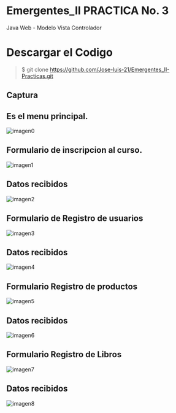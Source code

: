 # Emergentes_II PRACTICA No. 3
Java Web - Modelo Vista Controlador
# Descargar el Codigo
>$ git clone https://github.com/Jose-luis-21/Emergentes_II-Practicas.git

Captura 
---

## Es  el  menu  principal.

![imagen0](https://user-images.githubusercontent.com/54046238/83374019-508d1080-a398-11ea-9d1d-cbfefcd4f0b5.png)

## Formulario de inscripcion al curso.

![imagen1](https://user-images.githubusercontent.com/54046238/83374666-4835d500-a39a-11ea-92ef-e8ef3b9bcc6e.png)

## Datos recibidos

![imagen2](https://user-images.githubusercontent.com/54046238/83374889-f8a3d900-a39a-11ea-81d2-998e95ca4867.png)

## Formulario de Registro de usuarios

![imagen3](https://user-images.githubusercontent.com/54046238/83375635-7a950180-a39d-11ea-8097-4d009ecc14f9.png)

## Datos recibidos

![imagen4](https://user-images.githubusercontent.com/54046238/83375750-e9725a80-a39d-11ea-918f-efbd5c24c6f1.png)

## Formulario Registro de productos

![imagen5](https://user-images.githubusercontent.com/54046238/83375822-276f7e80-a39e-11ea-909d-4d0e29689175.png)

## Datos recibidos

![imagen6](https://user-images.githubusercontent.com/54046238/83375886-6998c000-a39e-11ea-86b4-b5ff4f3eb75c.png)

## Formulario Registro de Libros

![imagen7](https://user-images.githubusercontent.com/54046238/83375976-bc727780-a39e-11ea-9546-505096ce61bf.png)

## Datos recibidos

![imagen8](https://user-images.githubusercontent.com/54046238/83376054-f6dc1480-a39e-11ea-8e4a-80198dce759f.png)

